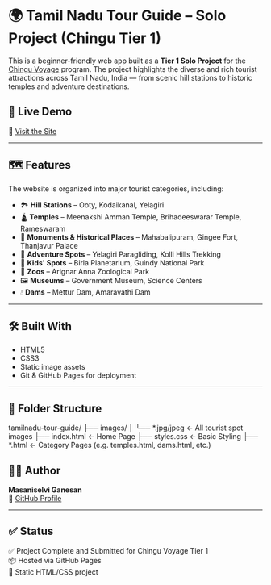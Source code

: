 # 🌍 Tamil Nadu Tour Guide – Solo Project (Chingu Tier 1)

This is a beginner-friendly web app built as a **Tier 1 Solo Project** for the [Chingu Voyage](https://chingu.io/) program. The project highlights the diverse and rich tourist attractions across Tamil Nadu, India — from scenic hill stations to historic temples and adventure destinations.

## 🚀 Live Demo

🔗 [Visit the Site](https://masaniselviganesan.github.io/tamilnadu-tour-guide/)

---

## 🗺️ Features

The website is organized into major tourist categories, including:

- 🏞️ **Hill Stations** – Ooty, Kodaikanal, Yelagiri  
- 🛕 **Temples** – Meenakshi Amman Temple, Brihadeeswarar Temple, Rameswaram  
- 🏯 **Monuments & Historical Places** – Mahabalipuram, Gingee Fort, Thanjavur Palace  
- 🎢 **Adventure Spots** – Yelagiri Paragliding, Kolli Hills Trekking  
- 🧒 **Kids' Spots** – Birla Planetarium, Guindy National Park  
- 🐘 **Zoos** – Arignar Anna Zoological Park  
- 🖼️ **Museums** – Government Museum, Science Centers  
- 💧 **Dams** – Mettur Dam, Amaravathi Dam

---

## 🛠️ Built With

- HTML5  
- CSS3  
- Static image assets  
- Git & GitHub Pages for deployment

---

## 📁 Folder Structure

tamilnadu-tour-guide/
├── images/
│ └── *.jpg/jpeg ← All tourist spot images
├── index.html ← Home Page
├── styles.css ← Basic Styling
├── *.html ← Category Pages (e.g. temples.html, dams.html, etc.)
## 👩‍💻 Author

**Masaniselvi Ganesan**  
🔗 [GitHub Profile](https://github.com/MasaniselviGanesan)

---

## ✅ Status

✅ Project Complete and Submitted for Chingu Voyage Tier 1  
📦 Hosted via GitHub Pages  
📁 Static HTML/CSS project
